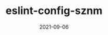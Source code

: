 ---
title: eslint-config-sznm
projectLink: https://www.npmjs.com/package/eslint-config-sznm
repoLink: https://github.com/agustinusnathaniel/eslint-config-sznm
description: My personal ESLint rules configurations
date: "2021-09-06"
icon: "/app_icons/npm-logo.svg"
projectType: 'libs'
---